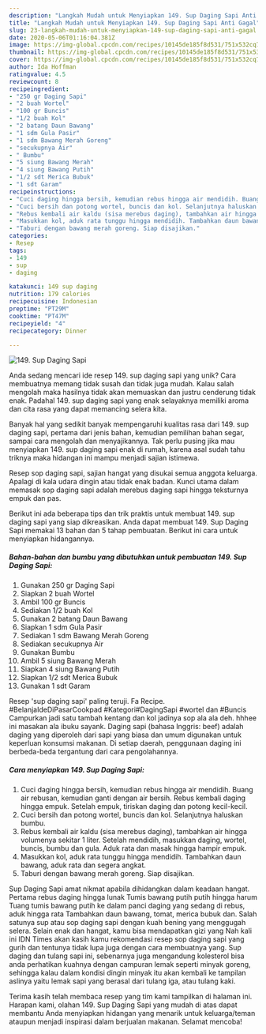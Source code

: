 ```yaml
---
description: "Langkah Mudah untuk Menyiapkan 149. Sup Daging Sapi Anti Gagal"
title: "Langkah Mudah untuk Menyiapkan 149. Sup Daging Sapi Anti Gagal"
slug: 23-langkah-mudah-untuk-menyiapkan-149-sup-daging-sapi-anti-gagal
date: 2020-05-06T01:16:04.381Z
image: https://img-global.cpcdn.com/recipes/10145de185f8d531/751x532cq70/149-sup-daging-sapi-foto-resep-utama.jpg
thumbnail: https://img-global.cpcdn.com/recipes/10145de185f8d531/751x532cq70/149-sup-daging-sapi-foto-resep-utama.jpg
cover: https://img-global.cpcdn.com/recipes/10145de185f8d531/751x532cq70/149-sup-daging-sapi-foto-resep-utama.jpg
author: Ida Hoffman
ratingvalue: 4.5
reviewcount: 8
recipeingredient:
- "250 gr Daging Sapi"
- "2 buah Wortel"
- "100 gr Buncis"
- "1/2 buah Kol"
- "2 batang Daun Bawang"
- "1 sdm Gula Pasir"
- "1 sdm Bawang Merah Goreng"
- "secukupnya Air"
- " Bumbu"
- "5 siung Bawang Merah"
- "4 siung Bawang Putih"
- "1/2 sdt Merica Bubuk"
- "1 sdt Garam"
recipeinstructions:
- "Cuci daging hingga bersih, kemudian rebus hingga air mendidih. Buang air rebusan, kemudian ganti dengan air bersih. Rebus kembali daging hingga empuk. Setelah empuk, tiriskan daging dan potong kecil-kecil."
- "Cuci bersih dan potong wortel, buncis dan kol. Selanjutnya haluskan bumbu."
- "Rebus kembali air kaldu (sisa merebus daging), tambahkan air hingga volumenya sekitar 1 liter. Setelah mendidih, masukkan daging, wortel, buncis, bumbu dan gula. Aduk rata dan masak hingga hampir empuk."
- "Masukkan kol, aduk rata tunggu hingga mendidih. Tambahkan daun bawang, aduk rata dan segera angkat."
- "Taburi dengan bawang merah goreng. Siap disajikan."
categories:
- Resep
tags:
- 149
- sup
- daging

katakunci: 149 sup daging 
nutrition: 179 calories
recipecuisine: Indonesian
preptime: "PT29M"
cooktime: "PT47M"
recipeyield: "4"
recipecategory: Dinner

---
```



![149. Sup Daging Sapi](https://img-global.cpcdn.com/recipes/10145de185f8d531/751x532cq70/149-sup-daging-sapi-foto-resep-utama.jpg)

Anda sedang mencari ide resep 149. sup daging sapi yang unik? Cara membuatnya memang tidak susah dan tidak juga mudah. Kalau salah mengolah maka hasilnya tidak akan memuaskan dan justru cenderung tidak enak. Padahal 149. sup daging sapi yang enak selayaknya memiliki aroma dan cita rasa yang dapat memancing selera kita.

Banyak hal yang sedikit banyak mempengaruhi kualitas rasa dari 149. sup daging sapi, pertama dari jenis bahan, kemudian pemilihan bahan segar, sampai cara mengolah dan menyajikannya. Tak perlu pusing jika mau menyiapkan 149. sup daging sapi enak di rumah, karena asal sudah tahu triknya maka hidangan ini mampu menjadi sajian istimewa.

Resep sop daging sapi, sajian hangat yang disukai semua anggota keluarga. Apalagi di kala udara dingin atau tidak enak badan. Kunci utama dalam memasak sop daging sapi adalah merebus daging sapi hingga teksturnya empuk dan pas.


Berikut ini ada beberapa tips dan trik praktis untuk membuat 149. sup daging sapi yang siap dikreasikan. Anda dapat membuat 149. Sup Daging Sapi memakai 13 bahan dan 5 tahap pembuatan. Berikut ini cara untuk menyiapkan hidangannya.

<!--inarticleads1-->

##### Bahan-bahan dan bumbu yang dibutuhkan untuk pembuatan 149. Sup Daging Sapi:

1. Gunakan 250 gr Daging Sapi
1. Siapkan 2 buah Wortel
1. Ambil 100 gr Buncis
1. Sediakan 1/2 buah Kol
1. Gunakan 2 batang Daun Bawang
1. Siapkan 1 sdm Gula Pasir
1. Sediakan 1 sdm Bawang Merah Goreng
1. Sediakan secukupnya Air
1. Gunakan  Bumbu
1. Ambil 5 siung Bawang Merah
1. Siapkan 4 siung Bawang Putih
1. Siapkan 1/2 sdt Merica Bubuk
1. Gunakan 1 sdt Garam


Resep &#39;sup daging sapi&#39; paling teruji. Fa Recipe. #BelanjaIdeDiPasarCookpad #Kategori#DagingSapi #wortel dan #Buncis Campurkan jadi satu tambah kentang dan kol jadinya sop ala ala deh. hhhee ini masakan ala ibuku sayank. Daging sapi (bahasa Inggris: beef) adalah daging yang diperoleh dari sapi yang biasa dan umum digunakan untuk keperluan konsumsi makanan. Di setiap daerah, penggunaan daging ini berbeda-beda tergantung dari cara pengolahannya. 

<!--inarticleads2-->

##### Cara menyiapkan 149. Sup Daging Sapi:

1. Cuci daging hingga bersih, kemudian rebus hingga air mendidih. Buang air rebusan, kemudian ganti dengan air bersih. Rebus kembali daging hingga empuk. Setelah empuk, tiriskan daging dan potong kecil-kecil.
1. Cuci bersih dan potong wortel, buncis dan kol. Selanjutnya haluskan bumbu.
1. Rebus kembali air kaldu (sisa merebus daging), tambahkan air hingga volumenya sekitar 1 liter. Setelah mendidih, masukkan daging, wortel, buncis, bumbu dan gula. Aduk rata dan masak hingga hampir empuk.
1. Masukkan kol, aduk rata tunggu hingga mendidih. Tambahkan daun bawang, aduk rata dan segera angkat.
1. Taburi dengan bawang merah goreng. Siap disajikan.


Sup Daging Sapi amat nikmat apabila dihidangkan dalam keadaan hangat. Pertama rebus daging hingga lunak Tumis bawang putih putih hingga harum Tuang tumis bawang putih ke dalam panci daging yang sedang di rebus, aduk hingga rata Tambahkan daun bawang, tomat, merica bubuk dan. Salah satunya sup atau sop daging sapi dengan kuah bening yang menggugah selera. Selain enak dan hangat, kamu bisa mendapatkan gizi yang Nah kali ini IDN Times akan kasih kamu rekomendasi resep sop daging sapi yang gurih dan tentunya tidak lupa juga dengan cara membuatnya yang. Sup daging dan tulang sapi ini, sebenarnya juga mengandung kolesterol bisa anda perhatikan kuahnya dengan campuran lemak seperti minyak goreng, sehingga kalau dalam kondisi dingin minyak itu akan kembali ke tampilan aslinya yaitu lemak sapi yang berasal dari tulang iga, atau tulang kaki. 

Terima kasih telah membaca resep yang tim kami tampilkan di halaman ini. Harapan kami, olahan 149. Sup Daging Sapi yang mudah di atas dapat membantu Anda menyiapkan hidangan yang menarik untuk keluarga/teman ataupun menjadi inspirasi dalam berjualan makanan. Selamat mencoba!
